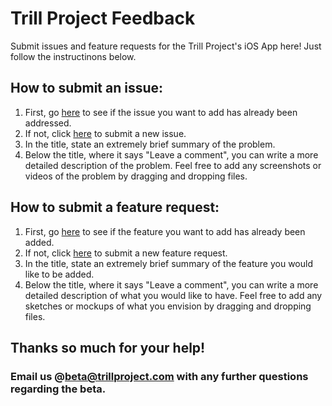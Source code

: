 # Trill Project Feedback
Submit issues and feature requests for the Trill Project's iOS App here! Just follow the instructinons below.


## How to submit an issue:
1. First, go [here](https://github.com/arianais/Trill-Project-Feedback/issues) to see if the issue you want to add has already been addressed.
2. If not, click [here](https://github.com/arianais/Trill-Project-Feedback/issues/new) to submit a new issue.
3. In the title, state an extremely brief summary of the problem.
4. Below the title, where it says "Leave a comment", you can write a more detailed description of the problem. Feel free to add any screenshots or videos of the problem by dragging and dropping files.

## How to submit a feature request:
1. First, go [here](https://github.com/arianais/Trill-Project-Feedback/issues) to see if the feature you want to add has already been added.
2. If not, click [here](https://github.com/arianais/Trill-Project-Feedback/issues/new) to submit a new feature request.
3. In the title, state an extremely brief summary of the feature you would like to be added.
4. Below the title, where it says "Leave a comment", you can write a more detailed description of what you would like to have. Feel free to add any sketches or mockups of what you envision by dragging and dropping files.

## Thanks so much for your help!

### Email us @[beta@trillproject.com](mailto:beta@trillproject.com) with any further questions regarding the beta.
